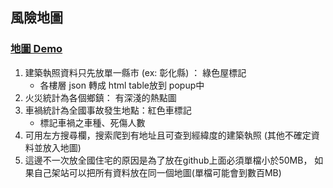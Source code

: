 ## 風險地圖

### [地圖 Demo](/風險地圖及彰化建築執照.html)

1. 建築執照資料只先放單一縣市 (ex: 彰化縣) ： 綠色屋標記
   - 各樓層 json 轉成 html table放到 popup中
2. 火災統計為各個鄉鎮： 有深淺的熱點圖
3. 車禍統計為全國事故發生地點：紅色車標記
   - 標記車禍之車種、死傷人數
4. 可用左方搜尋欄，搜索爬到有地址且可查到經緯度的建築執照 (其他不確定資料並放入地圖)
5. 這邊不一次放全國住宅的原因是為了放在github上面必須單檔小於50MB， 如果自己架站可以把所有資料放在同一個地圖(單檔可能會到數百MB)